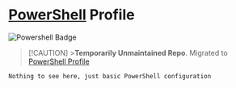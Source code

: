 # [PowerShell](https://github.com/Powershell/Powershell) Profile

![Powershell Badge](https://img.shields.io/badge/PowerShell-blue?style=for-the-badge&logo=opentofu&logoColor=white)

> [!CAUTION] >**Temporarily Unmaintained Repo**. Migrated to [PowerShell Profile](https://github.com/alarwasyi98/PowerShell)

```txt
Nothing to see here, just basic PowerShell configuration
```
